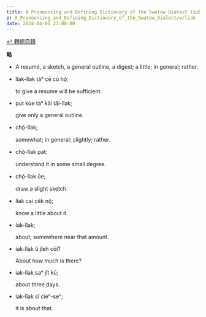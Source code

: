 ```yaml
---
title: A Pronouncing and Defining Dictionary of the Swatow Dialect (汕頭方言音義字典) / liak
p: A_Pronouncing_and_Defining_Dictionary_of_the_Swatow_Dialect/w/liak
date: 2024-04-01 23:00:00
---
```


[↩️ 轉總目錄](/A_Pronouncing_and_Defining_Dictionary_of_the_Swatow_Dialect)


**略**
- A resumé, a sketch, a general outline, a digest; a little; in general; rather.

- lîak-lîak tàⁿ cē cū hó̤;

  to give a resume will be sufficient.

- put kùe tàⁿ kâi tăi-lîak;

  give only a general outline.

- chó̤-lîak;

  somewhat; in general; slightly; rather.

- chó̤-lîak pat;

  understand it in some small degree.

- chó̤-lîak ūe;

  draw a slight sketch.

- lîak cai cêk nŏ̤;

  know a little about it.

- iak-lîak;

  about; somewhere near that amount.

- iak-lîak ŭ jîeh cōi?

  About how much is there?

- iak-lîak saⁿ jît kú;

  about three days.

- iak-lîak sĭ cìeⁿ-seⁿ;

  it is about that.